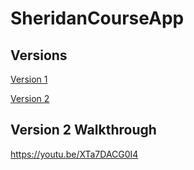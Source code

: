 # SheridanCourseApp

## Versions
[Version 1](https://www.figma.com/file/sJTFMbrCFxNJbrmOaRPHH9/Sheridan-Courses-App?node-id=0%3A1&t=8qpj7WYL8bsAWoGw-1)

[Version 2](https://www.figma.com/file/saA2npNDyg3dygS7fTywjt/Sheridan-Courses-App-%3A-Updated?node-id=0%3A1&t=SqzaHOQ6shPTvfgM-1)

## Version 2 Walkthrough
https://youtu.be/XTa7DACG0I4
